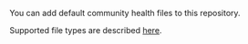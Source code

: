 You can add default community health files to this repository.

Supported file types are described [here](https://docs.github.com/en/communities/setting-up-your-project-for-healthy-contributions/creating-a-default-community-health-file#supported-file-types).
